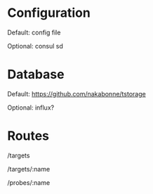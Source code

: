 
# Configuration

Default: config file

Optional: consul sd 

# Database

Default: https://github.com/nakabonne/tstorage

Optional: influx?

# Routes

/targets

/targets/:name

/probes/:name
